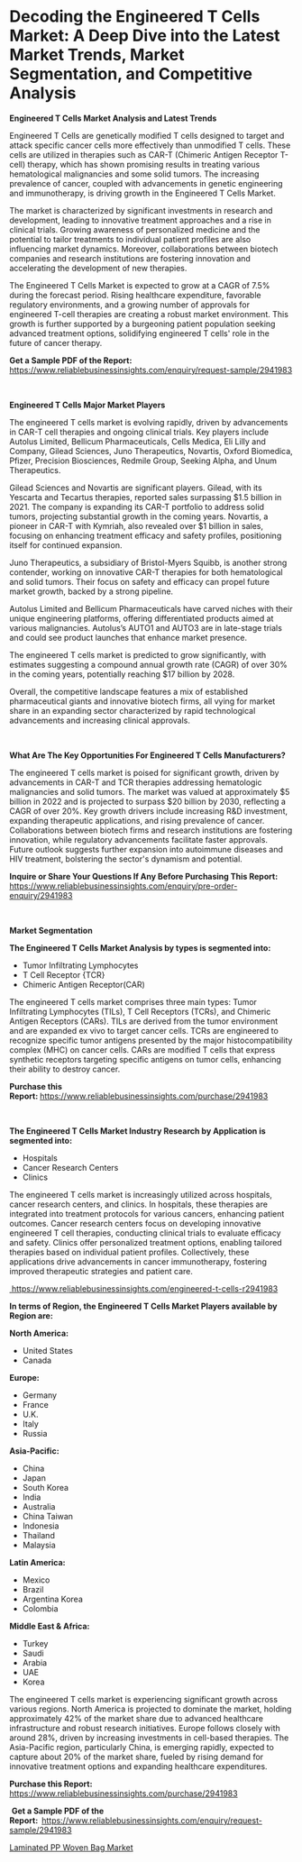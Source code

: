 <p><h1>Decoding the Engineered T Cells Market: A Deep Dive into the Latest Market Trends, Market Segmentation, and Competitive Analysis</h1></p><p><strong>Engineered T Cells Market Analysis and Latest Trends</strong></p>
<p><p>Engineered T Cells are genetically modified T cells designed to target and attack specific cancer cells more effectively than unmodified T cells. These cells are utilized in therapies such as CAR-T (Chimeric Antigen Receptor T-cell) therapy, which has shown promising results in treating various hematological malignancies and some solid tumors. The increasing prevalence of cancer, coupled with advancements in genetic engineering and immunotherapy, is driving growth in the Engineered T Cells Market.</p><p>The market is characterized by significant investments in research and development, leading to innovative treatment approaches and a rise in clinical trials. Growing awareness of personalized medicine and the potential to tailor treatments to individual patient profiles are also influencing market dynamics. Moreover, collaborations between biotech companies and research institutions are fostering innovation and accelerating the development of new therapies.</p><p>The Engineered T Cells Market is expected to grow at a CAGR of 7.5% during the forecast period. Rising healthcare expenditure, favorable regulatory environments, and a growing number of approvals for engineered T-cell therapies are creating a robust market environment. This growth is further supported by a burgeoning patient population seeking advanced treatment options, solidifying engineered T cells' role in the future of cancer therapy.</p></p>
<p><strong>Get a Sample PDF of the Report:&nbsp;</strong> <a href="https://www.reliablebusinessinsights.com/enquiry/request-sample/2941983?utm_campaign=3074&utm_medium=2&utm_source=Github&utm_content=ia&utm_term=15032025&utm_id=engineered-t-cells">https://www.reliablebusinessinsights.com/enquiry/request-sample/2941983</a></p>
<p>&nbsp;</p>
<p><strong>Engineered T Cells Major Market Players</strong></p>
<p><p>The engineered T cells market is evolving rapidly, driven by advancements in CAR-T cell therapies and ongoing clinical trials. Key players include Autolus Limited, Bellicum Pharmaceuticals, Cells Medica, Eli Lilly and Company, Gilead Sciences, Juno Therapeutics, Novartis, Oxford Biomedica, Pfizer, Precision Biosciences, Redmile Group, Seeking Alpha, and Unum Therapeutics.</p><p>Gilead Sciences and Novartis are significant players. Gilead, with its Yescarta and Tecartus therapies, reported sales surpassing $1.5 billion in 2021. The company is expanding its CAR-T portfolio to address solid tumors, projecting substantial growth in the coming years. Novartis, a pioneer in CAR-T with Kymriah, also revealed over $1 billion in sales, focusing on enhancing treatment efficacy and safety profiles, positioning itself for continued expansion.</p><p>Juno Therapeutics, a subsidiary of Bristol-Myers Squibb, is another strong contender, working on innovative CAR-T therapies for both hematological and solid tumors. Their focus on safety and efficacy can propel future market growth, backed by a strong pipeline.</p><p>Autolus Limited and Bellicum Pharmaceuticals have carved niches with their unique engineering platforms, offering differentiated products aimed at various malignancies. Autolus’s AUTO1 and AUTO3 are in late-stage trials and could see product launches that enhance market presence.</p><p>The engineered T cells market is predicted to grow significantly, with estimates suggesting a compound annual growth rate (CAGR) of over 30% in the coming years, potentially reaching $17 billion by 2028.</p><p>Overall, the competitive landscape features a mix of established pharmaceutical giants and innovative biotech firms, all vying for market share in an expanding sector characterized by rapid technological advancements and increasing clinical approvals.</p></p>
<p>&nbsp;</p>
<p><strong>What Are The Key Opportunities For Engineered T Cells Manufacturers?</strong></p>
<p><p>The engineered T cells market is poised for significant growth, driven by advancements in CAR-T and TCR therapies addressing hematologic malignancies and solid tumors. The market was valued at approximately $5 billion in 2022 and is projected to surpass $20 billion by 2030, reflecting a CAGR of over 20%. Key growth drivers include increasing R&D investment, expanding therapeutic applications, and rising prevalence of cancer. Collaborations between biotech firms and research institutions are fostering innovation, while regulatory advancements facilitate faster approvals. Future outlook suggests further expansion into autoimmune diseases and HIV treatment, bolstering the sector's dynamism and potential.</p></p>
<p><strong>Inquire or Share Your Questions If Any Before Purchasing This Report:</strong> <a href="https://www.reliablebusinessinsights.com/enquiry/pre-order-enquiry/2941983?utm_campaign=3074&utm_medium=2&utm_source=Github&utm_content=ia&utm_term=15032025&utm_id=engineered-t-cells">https://www.reliablebusinessinsights.com/enquiry/pre-order-enquiry/2941983</a></p>
<p>&nbsp;</p>
<p><strong>Market Segmentation</strong></p>
<p><strong>The Engineered T Cells Market Analysis by types is segmented into:</strong></p>
<p><ul><li>Tumor Infiltrating Lymphocytes</li><li>T Cell Receptor {TCR}</li><li>Chimeric Antigen Receptor(CAR)</li></ul></p>
<p><p>The engineered T cells market comprises three main types: Tumor Infiltrating Lymphocytes (TILs), T Cell Receptors (TCRs), and Chimeric Antigen Receptors (CARs). TILs are derived from the tumor environment and are expanded ex vivo to target cancer cells. TCRs are engineered to recognize specific tumor antigens presented by the major histocompatibility complex (MHC) on cancer cells. CARs are modified T cells that express synthetic receptors targeting specific antigens on tumor cells, enhancing their ability to destroy cancer.</p></p>
<p><strong>Purchase this Report:&nbsp;</strong><a href="https://www.reliablebusinessinsights.com/purchase/2941983?utm_campaign=3074&utm_medium=2&utm_source=Github&utm_content=ia&utm_term=15032025&utm_id=engineered-t-cells">https://www.reliablebusinessinsights.com/purchase/2941983</a></p>
<p>&nbsp;</p>
<p><strong>The Engineered T Cells Market Industry Research by Application is segmented into:</strong></p>
<p><ul><li>Hospitals</li><li>Cancer Research Centers</li><li>Clinics</li></ul></p>
<p><p>The engineered T cells market is increasingly utilized across hospitals, cancer research centers, and clinics. In hospitals, these therapies are integrated into treatment protocols for various cancers, enhancing patient outcomes. Cancer research centers focus on developing innovative engineered T cell therapies, conducting clinical trials to evaluate efficacy and safety. Clinics offer personalized treatment options, enabling tailored therapies based on individual patient profiles. Collectively, these applications drive advancements in cancer immunotherapy, fostering improved therapeutic strategies and patient care.</p></p>
<p><a href="https://www.reliablebusinessinsights.com/engineered-t-cells-r2941983?utm_campaign=3074&utm_medium=2&utm_source=Github&utm_content=ia&utm_term=15032025&utm_id=engineered-t-cells">&nbsp;https://www.reliablebusinessinsights.com/engineered-t-cells-r2941983</a></p>
<p><strong>In terms of Region, the Engineered T Cells Market Players available by Region are:</strong></p>
<p>
    <p> <strong> North America: </strong>
        <ul>
            <li>United States</li>
            <li>Canada</li>
        </ul>
        </p> 
    <p> <strong> Europe: </strong>
        <ul>
            <li>Germany</li>
            <li>France</li>
            <li>U.K.</li>
            <li>Italy</li>
            <li>Russia</li>
        </ul>
        </p> 
    <p> <strong> Asia-Pacific: </strong>
        <ul>
            <li>China</li>
            <li>Japan</li>
            <li>South Korea</li>
            <li>India</li>
            <li>Australia</li>
            <li>China Taiwan</li>
            <li>Indonesia</li>
            <li>Thailand</li>
            <li>Malaysia</li>
        </ul>
        </p> 
    <p> <strong> Latin America: </strong>
        <ul>
            <li>Mexico</li>
            <li>Brazil</li>
            <li>Argentina Korea</li>
            <li>Colombia</li>
        </ul>
        </p> 
    <p> <strong> Middle East & Africa: </strong>
        <ul>
            <li>Turkey</li>
            <li>Saudi</li>
            <li>Arabia</li>
            <li>UAE</li>
            <li>Korea</li>
        </ul>
    </p>
    </p>
<p><p>The engineered T cells market is experiencing significant growth across various regions. North America is projected to dominate the market, holding approximately 42% of the market share due to advanced healthcare infrastructure and robust research initiatives. Europe follows closely with around 28%, driven by increasing investments in cell-based therapies. The Asia-Pacific region, particularly China, is emerging rapidly, expected to capture about 20% of the market share, fueled by rising demand for innovative treatment options and expanding healthcare expenditures.</p></p>
<p><strong>Purchase this Report: </strong><a href="https://www.reliablebusinessinsights.com/purchase/2941983?utm_campaign=3074&utm_medium=2&utm_source=Github&utm_content=ia&utm_term=15032025&utm_id=engineered-t-cells">https://www.reliablebusinessinsights.com/purchase/2941983</a></p>
<p>&nbsp;<strong>Get a Sample PDF of the Report:&nbsp;&nbsp;</strong><a href="https://www.reliablebusinessinsights.com/enquiry/request-sample/2941983?utm_campaign=3074&utm_medium=2&utm_source=Github&utm_content=ia&utm_term=15032025&utm_id=engineered-t-cells">https://www.reliablebusinessinsights.com/enquiry/request-sample/2941983</a></p>
<p><strong></strong></p>
<p><p><a href="https://github.com/mohmodsiason/Market-Research-Report-List-1/blob/main/laminated-pp-woven-bag-market.md?utm_campaign=3074&utm_medium=2&utm_source=Github&utm_content=ia&utm_term=15032025&utm_id=engineered-t-cells">Laminated PP Woven Bag Market</a></p></p>